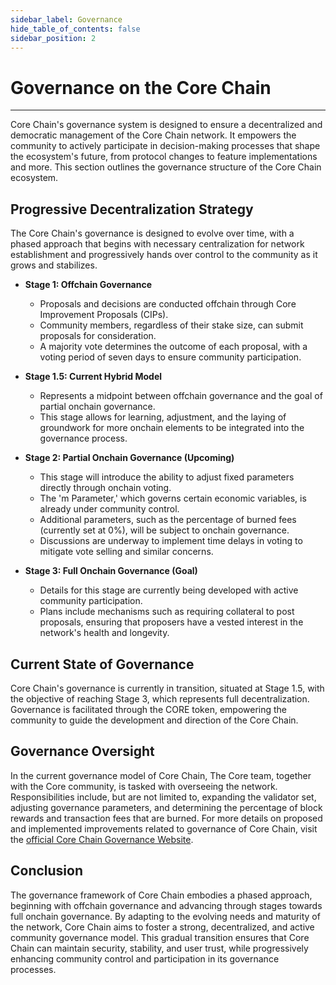 ```yaml
---
sidebar_label: Governance
hide_table_of_contents: false
sidebar_position: 2
---
```


# Governance on the Core Chain

---

Core Chain's governance system is designed to ensure a decentralized and democratic management of the Core Chain network. It empowers the community to actively participate in decision-making processes that shape the ecosystem's future, from protocol changes to feature implementations and more. This section outlines the governance structure of the Core Chain ecosystem.

## Progressive Decentralization Strategy

The Core Chain's governance is designed to evolve over time, with a phased approach that begins with necessary centralization for network establishment and progressively hands over control to the community as it grows and stabilizes.

- **Stage 1: Offchain Governance**
  - Proposals and decisions are conducted offchain through Core Improvement Proposals (CIPs).
  - Community members, regardless of their stake size, can submit proposals for consideration.
  - A majority vote determines the outcome of each proposal, with a voting period of seven days to ensure community participation.

- **Stage 1.5: Current Hybrid Model**
  - Represents a midpoint between offchain governance and the goal of partial onchain governance.
  - This stage allows for learning, adjustment, and the laying of groundwork for more onchain elements to be integrated into the governance process.

- **Stage 2: Partial Onchain Governance (Upcoming)**
  - This stage will introduce the ability to adjust fixed parameters directly through onchain voting.
  - The 'm Parameter,' which governs certain economic variables, is already under community control.
  - Additional parameters, such as the percentage of burned fees (currently set at 0%), will be subject to onchain governance.
  - Discussions are underway to implement time delays in voting to mitigate vote selling and similar concerns.

- **Stage 3: Full Onchain Governance (Goal)**
  - Details for this stage are currently being developed with active community participation.
  - Plans include mechanisms such as requiring collateral to post proposals, ensuring that proposers have a vested interest in the network's health and longevity.

## Current State of Governance

Core Chain's governance is currently in transition, situated at Stage 1.5, with the objective of reaching Stage 3, which represents full decentralization. Governance is facilitated through the CORE token, empowering the community to guide the development and direction of the Core Chain.

## Governance Oversight

In the current governance model of Core Chain, The Core team, together with the Core community, is tasked with overseeing the network. Responsibilities include, but are not limited to, expanding the validator set, adjusting governance parameters, and determining the percentage of block rewards and transaction fees that are burned. For more details on proposed and implemented improvements related to governance of Core Chain, visit the [official Core Chain Governance Website](https://gov.coredao.org/).

## Conclusion

The governance framework of Core Chain embodies a phased approach, beginning with offchain governance and advancing through stages towards full onchain governance. By adapting to the evolving needs and maturity of the network, Core Chain aims to foster a strong, decentralized, and active community governance model. This gradual transition ensures that Core Chain can maintain security, stability, and user trust, while progressively enhancing community control and participation in its governance processes.
